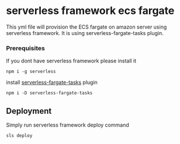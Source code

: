 # serverless framework ecs fargate

This yml file will provision the ECS fargate on amazon server using serverless framework. It is using serverless-fargate-tasks plugin.

### Prerequisites

If you dont have serverless framework please install it

```
npm i -g serverless
```

install [serverless-fargate-tasks](https://www.npmjs.com/package/serverless-fargate-tasks) plugin

```
npm i -D serverless-fargate-tasks
```

## Deployment

Simply run serverless framework deploy command

```
sls deploy
```
